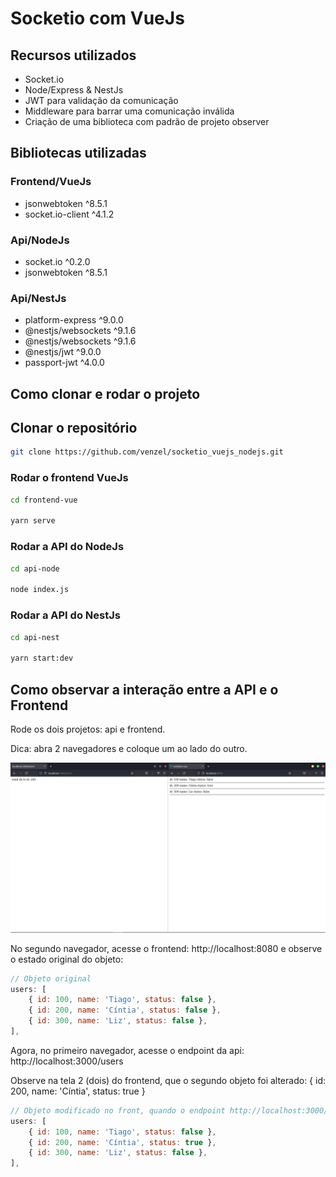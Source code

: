 # Socketio com VueJs

## Recursos utilizados

-   Socket.io
-   Node/Express & NestJs
-   JWT para validação da comunicação
-   Middleware para barrar uma comunicação inválida
-   Criação de uma biblioteca com padrão de projeto observer

## Bibliotecas utilizadas

### Frontend/VueJs

-   jsonwebtoken ^8.5.1
-   socket.io-client ^4.1.2

### Api/NodeJs

-   socket.io ^0.2.0
-   jsonwebtoken ^8.5.1

### Api/NestJs

-   platform-express ^9.0.0
-   @nestjs/websockets ^9.1.6
-   @nestjs/websockets ^9.1.6
-   @nestjs/jwt ^9.0.0
-   passport-jwt ^4.0.0

## Como clonar e rodar o projeto

## Clonar o repositório

```bash
git clone https://github.com/venzel/socketio_vuejs_nodejs.git
```

### Rodar o frontend VueJs

```bash
cd frontend-vue

yarn serve
```

### Rodar a API do NodeJs

```bash
cd api-node

node index.js
```

### Rodar a API do NestJs

```bash
cd api-nest

yarn start:dev
```

## Como observar a interação entre a API e o Frontend

Rode os dois projetos: api e frontend.

Dica: abra 2 navegadores e coloque um ao lado do outro.

<img src="./media/socketio.png" />

No segundo navegador, acesse o frontend: http://localhost:8080 e observe o estado original do objeto:

```js
// Objeto original
users: [
    { id: 100, name: 'Tiago', status: false },
    { id: 200, name: 'Cíntia', status: false },
    { id: 300, name: 'Liz', status: false },
],
```

Agora, no primeiro navegador, acesse o endpoint da api: http://localhost:3000/users

Observe na tela 2 (dois) do frontend, que o segundo objeto foi alterado: { id: 200, name: 'Cíntia', status: true }

```js
// Objeto modificado no front, quando o endpoint http://localhost:3000/users acessado
users: [
    { id: 100, name: 'Tiago', status: false },
    { id: 200, name: 'Cíntia', status: true },
    { id: 300, name: 'Liz', status: false },
],
```
